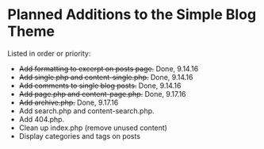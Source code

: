 # Planned Additions to the Simple Blog Theme 

Listed in order or priority:

- ~~Add formatting to excerpt on posts page.~~ Done, 9.14.16
- ~~Add single.php and content-single.php.~~ Done, 9.14.16
- ~~Add comments to single blog posts.~~ Done, 9.14.16
- ~~Add page.php and content-page.php.~~ Done, 9.17.16
- ~~Add archive.php.~~ Done, 9.17.16
- Add search.php and content-search.php.
- Add 404.php.
- Clean up index.php (remove unused content)
- Display categories and tags on posts